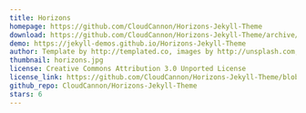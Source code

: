 ```yaml
---
title: Horizons
homepage: https://github.com/CloudCannon/Horizons-Jekyll-Theme
download: https://github.com/CloudCannon/Horizons-Jekyll-Theme/archive/master.zip
demo: https://jekyll-demos.github.io/Horizons-Jekyll-Theme
author: Template by http://templated.co, images by http://unsplash.com, ported by http://cloudcannon.com
thumbnail: horizons.jpg
license: Creative Commons Attribution 3.0 Unported License
license_link: https://github.com/CloudCannon/Horizons-Jekyll-Theme/blob/master/LICENSE.txt
github_repo: CloudCannon/Horizons-Jekyll-Theme
stars: 6
---
```

